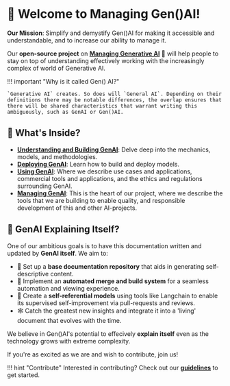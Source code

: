 # 🎉 Welcome to Managing Gen()AI!

**Our Mission**: Simplify and demystify Gen()AI for making it accessible and understandable, and to increase our ability to manage it. 

Our **open-source project** on [**Managing Generative AI**](https://www.managen.ai) 🤖 will help people to stay on top of understanding effectively working with the increasingly complex of world of Generative AI.

!!! important "Why is it called Gen() AI?"

    `Generative AI` creates. So does will `General AI`. Depending on their definitions there may be notable differences, the overlap ensures that there will be shared characteristics that warrant writing this ambiguously, such as GenAI or Gen()AI. 

## 📘 What's Inside?

- [**Understanding and Building GenAI**](./Understanding/index.md): Delve deep into the mechanics, models, and methodologies.
- [**Deploying GenAI**](./Understanding/deploying/index.md): Learn how to build and deploy models.
- [**Using GenAI**](./Using/index.md): Where we describe use cases and applications, commercial tools and applications, and the ethics and regulations surrounding GenAI.
- [**Managing GenAI**](./Managing/index.md): This is the heart of our project, where we describe the tools that we are building to enable quality, and responsible development of this and other AI-projects.

## 🚀 GenAI Explaining Itself?

One of our ambitious goals is to have this documentation written and updated by **GenAI itself**. We aim to:

- 📝 Set up a **base documentation repository** that aids in generating self-descriptive content.
- 🔄 Implement an **automated merge and build system** for a seamless automation and viewing experience.
- 🔁 Create a **self-referential models** using tools like Langchain to enable its supervised self-improvement via pull-requests and reviews.
- 🕸️ Catch the greatest new insights and integrate it into a 'living' document that evolves with the time. 

We believe in Gen()AI's potential to effecively **explain itself** even as the technology grows with extreme complexity. 

If you're as excited as we are and wish to contribute, join us!

!!! hint "Contribute"
    Interested in contributing? Check out our [**guidelines**](Managing/contributing.md) to get started.

